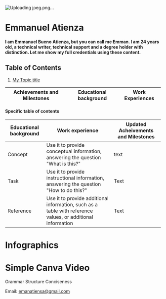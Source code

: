 ![Uploading jpeg.png…]( )
# Emmanuel Atienza 
#### I am Emmanuel Bueno Atienza, but you can call me Emman. I am 24 years old, a technical writer, technical support and a degree holder with distinction. Let me show my full credentials using these content.

## Table of Contents
1. [My Topic title](#Table-of-Contents)


| Achievements and Milestones | Educational background | Work Experiences |
--- | --- | ---

#### Specific table of contents


| **Educational background** | **Work experience** | **Updated Acheivements and Milestones** |
 --- | --- | ---
| Concept | Use it to provide conceptual information, answering the question "What is this?" | text |
| Task | Use it to provide instructional information, answering the question "How to do this?" | Text |
| Reference | Use it to provide additional information, such as a table with reference values, or additional information | Text |
# Infographics
# Simple Canva Video
Grammar
Structure
Conciseness

Email:
[emanatiensa@gmail.com](mailto:emanatiensa@gmail.com)
